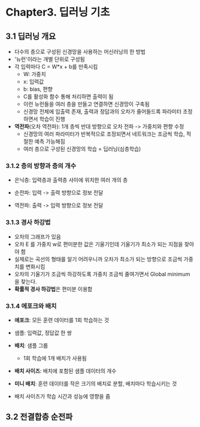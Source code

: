 # Chapter3. 딥러닝 기초

## 3.1 딥러닝 개요

- 다수의 층으로 구성된 신경망을 사용하는 머신러닝의 한 방법
- '뉴런'이라는 개별 단위로 구성됨
- 각 입력마다 C = W*x + b를 만족시킴
  - W: 가중치
  - x: 입력값
  - b: bias, 편향
  - C를 활성화 함수 통해 처리하면 출력이 됨
  - 이런 뉴런들을 여러 층을 만들고 연결하면 신경망이 구축됨
  - 신경망 전체에 입출력 존재, 출력과 정답과의 오차가 줄어들드록 파라미터 조정하면서 학습이 진행
- **역전파**(오차 역전파): 1개 층씩 반대 방향으로 오차 전파 -> 가중치와 편향 수정
  - 신경망의 여러 파라미터가 반복적으로 조정되면서 네트워크는 조금씩 학습, 적절한 예측 가능해짐
  - 여러 층으로 구성된 신경망의 학습 = 딥러닝(심층학습)

### 3.1.2 층의 방향과 층의 개수

- 은닉층: 입력층과 출력층 사이에 위치한 여러 개의 층

- 순전파: 입력 -> 출력 방향으로 정보 전달
- 역전파: 출력 -> 입력 방향으로 정보 전달

### 3.1.3 경사 하강법

- 오차의 그래프가 있음
- 오차 E 를 가중치 w로 편미분한 값은 기울기인데 기울기가 최소가 되는 지점을 찾아야 함
- 실제로는 곡선의 형태를 알기 어려우니까 오차가 최소가 되는 방향으로 조금씩 가중치를 변화시킴
- 오차의 기울기가 조금씩 하강하도록 가중치 조금씩 줄여가면서 Global minimum을 찾는다.
- **확률적 경사 하강법**은 편미분 이용함

### 3.1.4 에포크와 배치 

- **에포크**: 모든 훈련 데이터를 1회 학습하는 것

- 샘플: 입력값, 정답값 한 쌍
- **배치**: 샘플 그룹
  - 1회 학습에 1개 배치가 사용됨
- **배치 사이즈**: 배치에 포함된 샘플 데이터의 개수
- **미니 배치**: 훈련 데이터를 작은 크기의 배치로 분할, 배치마다 학습시키는 것
- 배치 사이즈가 학습 시간과 성능에 영향을 줌

## 3.2 전결합층 순전파

